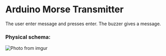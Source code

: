 # Arduino Morse Transmitter

The user enter message and presses enter. The buzzer gives a message.

### Physical schema:
![Photo from imgur](https://i.imgur.com/dh4kLNR.png)
